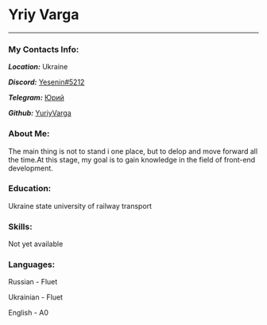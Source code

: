 # **Yriy Varga**
********

### My Contacts Info:
***Location:*** Ukraine

***Discord:*** [Yesenin#5212](https://discord.com "Discord")

***Telegram:*** [Юрий](https://web.telegram.org/z/ "Telegram")

***Github:*** [YuriyVarga](https://github.com/YuriyVarga "Github")

### About Me:
The main thing is not to stand i one place, but to delop and move forward all the time.At this stage, my goal is to gain knowledge in the field of front-end development.

### Education:
Ukraine state university of railway transport

### Skills:
Not yet available

### Languages:
Russian - Fluet

Ukrainian - Fluet

English - A0
